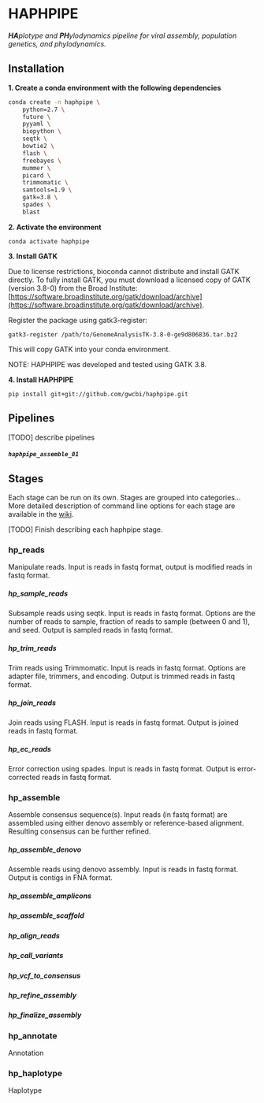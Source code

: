 # HAPHPIPE

_**HA**plotype and **PH**ylodynamics pipeline for viral assembly, population genetics, and phylodynamics._


## Installation

__1. Create a conda environment with the following dependencies__

```bash
conda create -n haphpipe \
    python=2.7 \
    future \
    pyyaml \
    biopython \
    seqtk \
    bowtie2 \
    flash \
    freebayes \
    mummer \
    picard \
    trimmomatic \
    samtools=1.9 \
    gatk=3.8 \
    spades \
    blast

```

__2. Activate the environment__

```
conda activate haphpipe
```

__3. Install GATK__

Due to license restrictions, bioconda cannot distribute
and install GATK directly. To fully install GATK, you must
download a licensed copy of GATK (version 3.8-0) from the Broad Institute:
[https://software.broadinstitute.org/gatk/download/archive](https://software.broadinstitute.org/gatk/download/archive).

Register the package using gatk3-register:

```
gatk3-register /path/to/GenomeAnalysisTK-3.8-0-ge9d806836.tar.bz2
```

This will copy GATK into your conda environment.

NOTE: HAPHPIPE was developed and tested using GATK 3.8.

__4. Install HAPHPIPE__

```
pip install git+git://github.com/gwcbi/haphpipe.git
```

## Pipelines


[TODO] describe pipelines

##### `haphpipe_assemble_01`




## Stages

Each stage can be run on its own. Stages are grouped into categories...
More detailed description of command line options for each stage are available in the [wiki](https://github.com/gwcbi/haphpipe/wiki).

[TODO] Finish describing each haphpipe stage. 

### hp_reads

Manipulate reads. Input is reads in fastq format, output is modified reads in fastq format.

##### hp_sample_reads

Subsample reads using seqtk. Input is reads in fastq format. Options are the number of reads to sample, fraction of reads to sample (between 0 and 1), and seed. Output is sampled reads in fastq format.

##### hp_trim_reads

Trim reads using Trimmomatic. Input is reads in fastq format. Options are adapter file, trimmers, and encoding. Output is trimmed reads in fastq format.

##### hp_join_reads

Join reads using FLASH. Input is reads in fastq format. Output is joined reads in fastq format.

##### hp_ec_reads

Error correction using spades. Input is reads in fastq format. Output is error-corrected reads in fastq format.

### hp_assemble

Assemble consensus sequence(s). Input reads (in fastq format) are assembled 
using either denovo assembly or reference-based alignment. 
Resulting consensus can be further refined.

##### hp_assemble_denovo

Assemble reads using denovo assembly. Input is reads in fastq format. Output is contigs in FNA format.

##### hp_assemble_amplicons

##### hp_assemble_scaffold

##### hp_align_reads

##### hp_call_variants

##### hp_vcf_to_consensus

##### hp_refine_assembly

##### hp_finalize_assembly


### hp_annotate

Annotation

### hp_haplotype

Haplotype
